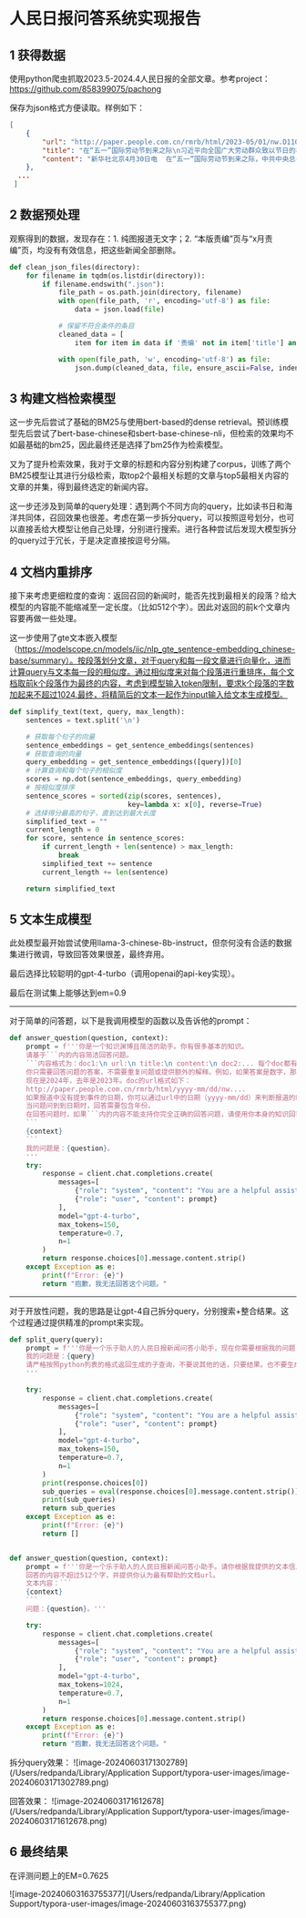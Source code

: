 # 人民日报问答系统实现报告

## 1 获得数据

使用python爬虫抓取2023.5-2024.4人民日报的全部文章。参考project：https://github.com/858399075/pachong

保存为json格式方便读取。样例如下：

```json
[
    {
        "url": "http://paper.people.com.cn/rmrb/html/2023-05/01/nw.D110000renmrb_20230501_1-01.htm",
        "title": "在“五一”国际劳动节到来之际\n习近平向全国广大劳动群众致以节日的祝贺和诚挚的慰问",
        "content": "新华社北京4月30日电  在“五一”国际劳动节到来之际，中共中央总书记、国家主席、中央军委主席习近平代表党中央，向全国广大劳动群众致以节日的祝贺和诚挚的慰问。\n　　习近平强调，今年是全面贯彻党的二十大精神的开局之年，是实施“十四五”规划承前启后的关键之年。希望广大劳动群众大力弘扬劳模精神、劳动精神、工匠精神，诚实劳动、勤勉工作，锐意创新、敢为人先，依靠劳动创造扎实推进中国式现代化，在强国建设、民族复兴的新征程上充分发挥主力军作用。各级党委和政府要充分激发广大劳动群众的劳动热情和创新创造活力，切实保障广大劳动群众合法权益，用心帮助广大劳动群众排忧解难，推动全社会进一步形成崇尚劳动、尊重劳动者的良好氛围。"
    },
  ...
 ]
```

## 2 数据预处理

观察得到的数据，发现存在：1. 纯图报道无文字；2. “本版责编”页与“x月责编”页，均没有有效信息，把这些新闻全部删除。

```python
def clean_json_files(directory):
    for filename in tqdm(os.listdir(directory)):
        if filename.endswith(".json"):
            file_path = os.path.join(directory, filename)
            with open(file_path, 'r', encoding='utf-8') as file:
                data = json.load(file)

            # 保留不符合条件的条目
            cleaned_data = [
                item for item in data if '责编' not in item['title'] and item['content'].strip() != '']

            with open(file_path, 'w', encoding='utf-8') as file:
                json.dump(cleaned_data, file, ensure_ascii=False, indent=4)
```

## 3 构建文档检索模型

这一步先后尝试了基础的BM25与使用bert-based的dense retrieval。预训练模型先后尝试了bert-base-chinese和sbert-base-chinese-nli，但检索的效果均不如最基础的bm25，因此最终还是选择了bm25作为检索模型。

又为了提升检索效果，我对于文章的标题和内容分别构建了corpus，训练了两个BM25模型让其进行分级检索，取top2个最相关标题的文章与top5最相关内容的文章的并集，得到最终选定的新闻内容。

这一步还涉及到简单的query处理：遇到两个不同方向的query，比如读书日和海洋共同体，召回效果也很差。考虑在第一步拆分query，可以按照逗号划分，也可以直接丢给大模型让他自己处理，分别进行搜索。进行各种尝试后发现大模型拆分的query过于冗长，于是决定直接按逗号分隔。

## 4 文档内重排序

接下来考虑更细粒度的查询：返回召回的新闻时，能否先找到最相关的段落？给大模型的内容能不能缩减至一定长度。（比如512个字）。因此对返回的前k个文章内容要再做一些处理。

这一步使用了gte文本嵌入模型（https://modelscope.cn/models/iic/nlp_gte_sentence-embedding_chinese-base/summary）。按段落划分文章，对于query和每一段文章进行向量化，进而计算query与文本每一段的相似度。通过相似度来对每个段落进行重排序，每个文档取前k个段落作为最终的内容，考虑到模型输入token限制，要求k个段落的字数加起来不超过1024.最终，将精简后的文本一起作为input输入给文本生成模型。

```python
def simplify_text(text, query, max_length):
    sentences = text.split('\n')

    # 获取每个句子的向量
    sentence_embeddings = get_sentence_embeddings(sentences)
    # 获取查询的向量
    query_embedding = get_sentence_embeddings([query])[0]
    # 计算查询和每个句子的相似度
    scores = np.dot(sentence_embeddings, query_embedding)
    # 按相似度排序
    sentence_scores = sorted(zip(scores, sentences),
                             key=lambda x: x[0], reverse=True)
    # 选择得分最高的句子，直到达到最大长度
    simplified_text = ""
    current_length = 0
    for score, sentence in sentence_scores:
        if current_length + len(sentence) > max_length:
            break
        simplified_text += sentence
        current_length += len(sentence)

    return simplified_text
```



## 5 文本生成模型

此处模型最开始尝试使用llama-3-chinese-8b-instruct，但奈何没有合适的数据集进行微调，导致回答效果很差，最终弃用。

最后选择比较聪明的gpt-4-turbo（调用openai的api-key实现）。

最后在测试集上能够达到em=0.9

---------

对于简单的问答题，以下是我调用模型的函数以及告诉他的prompt：

~~~python
def answer_question(question, context):
    prompt = f'''你是一个知识渊博且简洁的助手。你有很多基本的知识。
    请基于```内的内容简洁回答问题。
    ```内容格式为：doc1:\n url:\n title:\n content:\n doc2:... 每个doc都有url、title和content。
    你只需要回答问题的答案，不需要重复问题或提供额外的解释。例如，如果答案是数字，那么就只回答数字本身，不需要包含前后背景。
    现在是2024年，去年是2023年。doc的url格式如下：
    http://paper.people.com.cn/rmrb/html/yyyy-mm/dd/nw....
    如果报道中没有提到事件的日期，你可以通过url中的日期（yyyy-mm/dd）来判断报道的时间，进而推断报道中提到事件的具体日期。
    当问题问到到日期时，回答需要包含年份。
    在回答问题时，如果```内的内容不能支持你完全正确的回答问题，请使用你本身的知识回答。
    ```
    {context}
    ```
    我的问题是：{question}。
    '''
    try:
        response = client.chat.completions.create(
            messages=[
                {"role": "system", "content": "You are a helpful assistant."},
                {"role": "user", "content": prompt}
            ],
            model="gpt-4-turbo",
            max_tokens=150,
            temperature=0.7,
            n=1
        )
        return response.choices[0].message.content.strip()
    except Exception as e:
        print(f"Error: {e}")
        return "抱歉，我无法回答这个问题。"
~~~

----

对于开放性问题，我的思路是让gpt-4自己拆分query，分别搜索+整合结果。这个过程通过提供精准的prompt来实现。

~~~python
def split_query(query):
    prompt = f'''你是一个乐于助人的人民日报新闻问答小助手，现在你需要根据我的问题，将一个模糊的问题分解为几个可以精准搜索的子问题，最好为关键词组合的形式，但不要只有一个词。子问题不超过五个，方便我在语料库中进一步使用bm25搜索。
    我的问题是：{query}
    请严格按照python列表的格式返回生成的子查询，不要说其他的话，只要结果。也不要生成代码块，只要字符串格式的，我要将返回的内容直接转换为python列表。
    '''

    try:
        response = client.chat.completions.create(
            messages=[
                {"role": "system", "content": "You are a helpful assistant."},
                {"role": "user", "content": prompt}
            ],
            model="gpt-4-turbo",
            max_tokens=150,
            temperature=0.7,
            n=1
        )
        print(response.choices[0])
        sub_queries = eval(response.choices[0].message.content.strip())
        print(sub_queries)
        return sub_queries
    except Exception as e:
        print(f"Error: {e}")
        return []


def answer_question(question, context):
    prompt = f'''你是一个乐于助人的人民日报新闻问答小助手。请你根据我提供的文本信息，帮我对以下开放性问题进行全面、清晰、连贯、流畅的解答。
    回答的内容不超过512个字，并提供你认为最有帮助的文档url。
    文本内容：```
    {context}
    ```
    问题：{question}。'''

    try:
        response = client.chat.completions.create(
            messages=[
                {"role": "system", "content": "You are a helpful assistant."},
                {"role": "user", "content": prompt}
            ],
            model="gpt-4-turbo",
            max_tokens=1024,
            temperature=0.7,
            n=1
        )
        return response.choices[0].message.content.strip()
    except Exception as e:
        print(f"Error: {e}")
        return "抱歉，我无法回答这个问题。"
~~~

拆分query效果：
![image-20240603171302789](/Users/redpanda/Library/Application Support/typora-user-images/image-20240603171302789.png)

回答效果：
![image-20240603171612678](/Users/redpanda/Library/Application Support/typora-user-images/image-20240603171612678.png)

## 6 最终结果

在评测问题上的EM=0.7625

![image-20240603163755377](/Users/redpanda/Library/Application Support/typora-user-images/image-20240603163755377.png)
